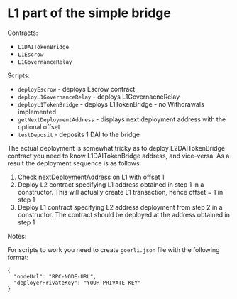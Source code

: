 # L1 part of the simple bridge

Contracts:

- `L1DAITokenBridge`
- `L1Escrow`
- `L1GovernanceRelay`

Scripts:

- `deployEscrow` - deploys Escrow contract
- `deployL1GovernanceRelay` - deploys L1GovernacneRelay
- `deployL1TokenBridge` - deploys L1TokenBridge - no Withdrawals implemented
- `getNextDeploymentAddress` - displays next deployment address with the optional offset
- `testDeposit` - deposits 1 DAI to the bridge

The actual deployment is somewhat tricky as to deploy L2DAITokenBridge contract you need to know L1DAITokenBridge address, and vice-versa. As a result the deployment sequence is as follows:

1. Check nextDeploymentAddress on L1 with offset 1
2. Deploy L2 contract specifying L1 address obtained in step 1 in a constructor. This will actually create L1 transaction, hence offset = 1 in step 1
3. Deploy L1 contract specifying L2 address deployment from step 2 in a constructor. The contract should be deployed at the address obtained in step 1

Notes:

For scripts to work you need to create `goerli.json` file with the following format:

```
{
  "nodeUrl": "RPC-NODE-URL",
  "deployerPrivateKey": "YOUR-PRIVATE-KEY"
}
```
